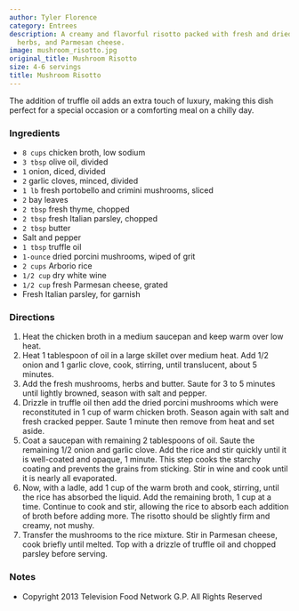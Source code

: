 ```yaml
---
author: Tyler Florence
category: Entrees
description: A creamy and flavorful risotto packed with fresh and dried mushrooms,
  herbs, and Parmesan cheese.
image: mushroom_risotto.jpg
original_title: Mushroom Risotto
size: 4-6 servings
title: Mushroom Risotto
---
```


The addition of truffle oil adds an extra touch of luxury, making this dish perfect for a special occasion or a comforting meal on a chilly day.

### Ingredients

* `8 cups` chicken broth, low sodium
* `3 tbsp` olive oil, divided
* `1` onion, diced, divided
* `2` garlic cloves, minced, divided
* `1 lb` fresh portobello and crimini mushrooms, sliced
* `2` bay leaves
* `2 tbsp` fresh thyme, chopped
* `2 tbsp` fresh Italian parsley, chopped
* `2 tbsp` butter 
* Salt and pepper
* `1 tbsp` truffle oil
* `1-ounce` dried porcini mushrooms, wiped of grit 
* `2 cups` Arborio rice
* `1/2 cup` dry white wine 
* `1/2 cup` fresh Parmesan cheese, grated
* Fresh Italian parsley, for garnish

### Directions

1. Heat the chicken broth in a medium saucepan and keep warm over low heat.
2. Heat 1 tablespoon of oil in a large skillet over medium heat. Add 1/2 onion and 1 garlic clove, cook, stirring, until translucent, about 5 minutes. 
3. Add the fresh mushrooms, herbs and butter. Saute for 3 to 5 minutes until lightly browned, season with salt and pepper. 
4. Drizzle in truffle oil then add the dried porcini mushrooms which were reconstituted in 1 cup of warm chicken broth. Season again with salt and fresh cracked pepper. Saute 1 minute then remove from heat and set aside.
5. Coat a saucepan with remaining 2 tablespoons of oil. Saute the remaining 1/2 onion and garlic clove. Add the rice and stir quickly until it is well-coated and opaque, 1 minute. This step cooks the starchy coating and prevents the grains from sticking. Stir in wine and cook until it is nearly all evaporated. 
6. Now, with a ladle, add 1 cup of the warm broth and cook, stirring, until the rice has absorbed the liquid. Add the remaining broth, 1 cup at a time. Continue to cook and stir, allowing the rice to absorb each addition of broth before adding more. The risotto should be slightly firm and creamy, not mushy. 
7. Transfer the mushrooms to the rice mixture. Stir in Parmesan cheese, cook briefly until melted. Top with a drizzle of truffle oil and chopped parsley before serving. 

### Notes

- Copyright 2013 Television Food Network G.P. All Rights Reserved